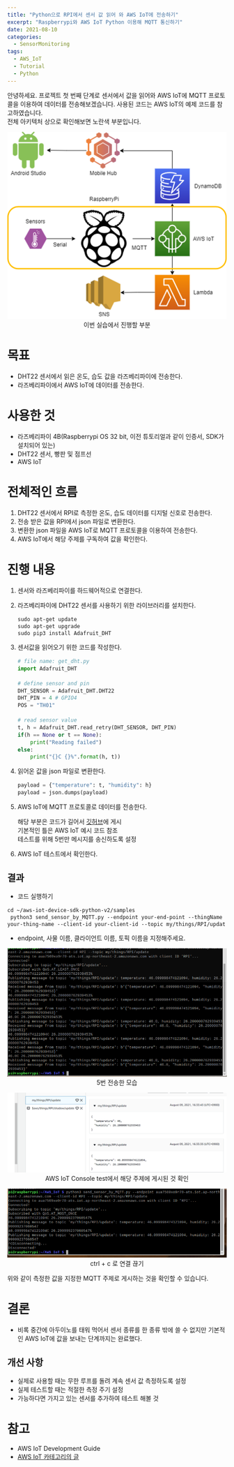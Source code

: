 ```yaml
---
title: "Python으로 RPI에서 센서 값 읽어 와 AWS IoT에 전송하기"
excerpt: "Raspberrypi와 AWS IoT Python 이용해 MQTT 통신하기"
date: 2021-08-10
categories:
  - SensorMonitoring
tags:
  - AWS_IoT
  - Tutorial
  - Python
---
```


안녕하세요. 프로젝트 첫 번째 단계로 센서에서 값을 읽어와  AWS IoT에 MQTT 프로토콜을 이용하여 데이터를 전송해보겠습니다. 사용된 코드는 AWS IoT의 예제 코드를 참고하였습니다.  
전체 아키텍처 상으로 확인해보면 노란색 부분입니다. 


<p align = 'center'>
  <img src = "/assets/images/프로젝트1.png"> <br/>
  이번 실습에서 진행할 부분
</p>

# 목표

- DHT22 센서에서 읽은 온도, 습도 값을 라즈베리파이에 전송한다.
- 라즈베리파이에서 AWS IoT에 데이터를 전송한다.

# 사용한 것

- 라즈베리파이 4B(Raspberrypi OS 32 bit, 이전 튜토리얼과 같이 인증서, SDK가 설치되어 있는)
- DHT22 센서, 빵판 및 점프선
- AWS IoT

# 전체적인 흐름

1. DHT22 센서에서 RPI로 측정한 온도, 습도 데이터를 디지털 신호로 전송한다.
2. 전송 받은 값을 RPI에서 json 파일로 변환한다.
3. 변환한 json 파일을 AWS IoT로 MQTT 프로토콜을 이용하여 전송한다.
4. AWS IoT에서 해당 주제를 구독하여 값을 확인한다.

# 진행 내용

1. 센서와 라즈베리파이를 하드웨어적으로 연결한다.
2. 라즈베리파이에 DHT22 센서를 사용하기 위한 라이브러리를 설치한다.

    ```arduino
    sudo apt-get update
    sudo apt-get upgrade
    sudo pip3 install Adafruit_DHT
    ```

3. 센서값을 읽어오기 위한 코드를 작성한다.

    ```python
    # file name: get_dht.py
    import Adafruit_DHT

    # define sensor and pin
    DHT_SENSOR = Adafruit_DHT.DHT22
    DHT_PIN = 4 # GPIO4
    POS = "TH01"

    # read sensor value
    t, h = Adafruit_DHT.read_retry(DHT_SENSOR, DHT_PIN)
    if(h == None or t == None):
        print("Reading failed")
    else:
        print("{}C {}%".format(h, t))
    ```

4. 읽어온 값을  json 파일로 변환한다.

    ```python
    payload = {"temperature": t, "humidity": h}
    payload = json.dumps(payload)
    ```

5. AWS IoT에 MQTT 프로토콜로 데이터를 전송한다.

    해당 부분은 코드가 길어서 [깃허브](https://github.com/dongwon18/AWS_IoT_SensorMonitoring/blob/main/send_sensor_by_MQTT.py)에 게시  
    기본적인 틀은 AWS IoT 예시 코드 참조  
    테스트를 위해 5번만 메시지를 송신하도록 설정

6. AWS IoT 테스트에서 확인한다.  

## 결과

- 코드 실행하기

```
cd ~/aws-iot-device-sdk-python-v2/samples
 python3 send_sensor_by_MQTT.py --endpoint your-end-point --thingName your-thing-name --client-id your-client-id --topic my/things/RPI/updat
```

- endpoint, 사물 이름, 클라이언트 이름, 토픽 이름을 지정해주세요.

<p align = 'center'>
  <img src = "/assets/images/SENSOR_SEND2.PNG"> <br/>
  5번 전송한 모습
</p>

<p align = 'center'>
  <img src = "/assets/images/SENSOR_SEND3.PNG"> <br/>
  AWS IoT Console test에서 해당 주제에 게시된 것 확인
</p>

<p align = 'center'>
  <img src = "/assets/images/SENSOR_SEND5.PNG"> <br/>
  ctrl + c 로 연결 끊기
</p>

위와 같이 측정한 값을 지정한 MQTT 주제로 게시하는 것을 확인할 수 있습니다.

# 결론

- 비록 중간에 아두이노를 태워 먹어서 센서 종류를 한 종류 밖에 쓸 수 없지만 기본적인 AWS IoT에 값을 보내는 단계까지는 완료했다.

## 개선 사항

- 실제로 사용할 때는 무한 루프를 돌려 계속 센서 값 측정하도록 설정
- 실제 테스트할 때는 적절한 측정 주기 설정
- 가능하다면 가지고 있는 센서를 추가하여 테스트 해볼 것

# 참고

- AWS IoT Development Guide
- [AWS IoT 카테고리의 글](http://dongwon.github.io/categories/#aws_iot)

